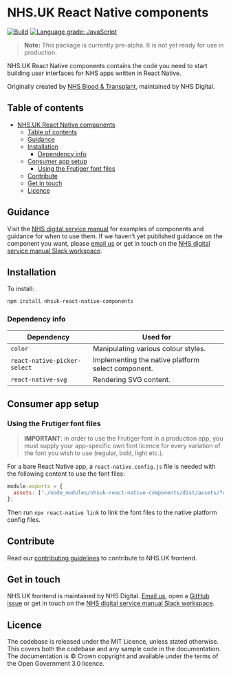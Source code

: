 # NHS.UK React Native components

[![Build](https://github.com/NHSDigital/nhsuk-react-native-components/actions/workflows/ci-build.yml/badge.svg)](https://github.com/NHSDigital/nhsuk-react-native-components/actions/workflows/ci-build.yml) [![Language grade: JavaScript](https://img.shields.io/lgtm/grade/javascript/g/NHSDigital/nhsuk-react-native-components.svg?logo=lgtm&logoWidth=18)](https://lgtm.com/projects/g/NHSDigital/nhsuk-react-native-components/context:javascript)

> **Note:** This package is currently pre-alpha. It is not yet ready for use in production.

NHS.UK React Native components contains the code you need to start building user interfaces for NHS apps written in React Native.

Originally created by [NHS Blood & Transplant](https://github.com/NHS-Blood-and-Transplant), maintained by NHS Digital.

## Table of contents

- [NHS.UK React Native components](#nhsuk-react-native-components)
  - [Table of contents](#table-of-contents)
  - [Guidance](#guidance)
  - [Installation](#installation)
    - [Dependency info](#dependency-info)
  - [Consumer app setup](#consumer-app-setup)
    - [Using the Frutiger font files](#using-the-frutiger-font-files)
  - [Contribute](#contribute)
  - [Get in touch](#get-in-touch)
  - [Licence](#licence)

## Guidance

Visit the [NHS digital service manual](https://service-manual.nhs.uk/) for examples of components and guidance for when to use them. If we haven’t yet published guidance on the component you want, please [email us](mailto:service-manual@nhs.net) or get in touch on the [NHS digital service manual Slack workspace](https://join.slack.com/t/nhs-service-manual/shared_invite/enQtNTIyOTEyNjU3NDkyLTk4NDQ3YzkwYzk1Njk5YjAxYTI5YTVkZmUxMGQ0ZjA3NjMyM2ZkNjBlMWMxODVjZjYzNzg1ZmU4MWY1NmE2YzE).

## Installation

To install:

```bash
npm install nhsuk-react-native-components
```

### Dependency info

| Dependency                   | Used for                                           |
| ---------------------------- | -------------------------------------------------- |
| `color`                      | Manipulating various colour styles.                |
| `react-native-picker-select` | Implementing the native platform select component. |
| `react-native-svg`           | Rendering SVG content.                             |

## Consumer app setup

### Using the Frutiger font files

> **IMPORTANT**: in order to use the Frutiger font in a production app, you must supply your app-specific own font licence for every variation of the font you wish to use (regular, bold, light etc.).

For a bare React Native app, a `react-native.config.js` file is needed with the following content to use the font files:

```javascript
module.exports = {
  assets: ['./node_modules/nhsuk-react-native-components/dist/assets/fonts/'],
};
```

Then run `npx react-native link` to link the font files to the native platform config files.

## Contribute

Read our [contributing guidelines](CONTRIBUTING.md) to contribute to NHS.UK frontend.

## Get in touch

NHS.UK frontend is maintained by NHS Digital. [Email us](mailto:service-manual@nhs.net), open a [GitHub issue](https://github.com/nhsuk/nhsuk-frontend/issues/new) or get in touch on the [NHS digital service manual Slack workspace](https://join.slack.com/t/nhs-service-manual/shared_invite/enQtNTIyOTEyNjU3NDkyLTk4NDQ3YzkwYzk1Njk5YjAxYTI5YTVkZmUxMGQ0ZjA3NjMyM2ZkNjBlMWMxODVjZjYzNzg1ZmU4MWY1NmE2YzE).

## Licence

The codebase is released under the MIT Licence, unless stated otherwise. This covers both the codebase and any sample code in the documentation. The documentation is © Crown copyright and available under the terms of the Open Government 3.0 licence.
